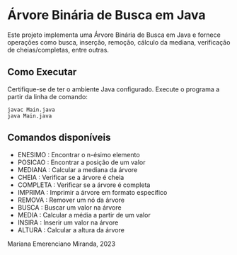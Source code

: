 # Árvore Binária de Busca  em Java

Este projeto implementa uma Árvore Binária de Busca  em Java e fornece operações como busca, inserção, remoção, cálculo da mediana, verificação de cheias/completas, entre outras.


## Como Executar

Certifique-se de ter o ambiente Java configurado. Execute o programa a partir da linha de comando:

```Ubuntu
javac Main.java
java Main.java
```
## Comandos disponíveis

* ENESIMO <n>         : Encontrar o n-ésimo elemento
* POSICAO <valor>     : Encontrar a posição de um valor
* MEDIANA             : Calcular a mediana da árvore
* CHEIA               : Verificar se a árvore é cheia
* COMPLETA            : Verificar se a árvore é completa
* IMPRIMA <formato>   : Imprimir a árvore em formato específico
* REMOVA <valor>      : Remover um nó da árvore
* BUSCA <valor>       : Buscar um valor na árvore
* MEDIA <valor>       : Calcular a média a partir de um valor
* INSIRA <valor>      : Inserir um valor na árvore
* ALTURA              : Calcular a altura da árvore


Mariana Emerenciano Miranda, 2023
